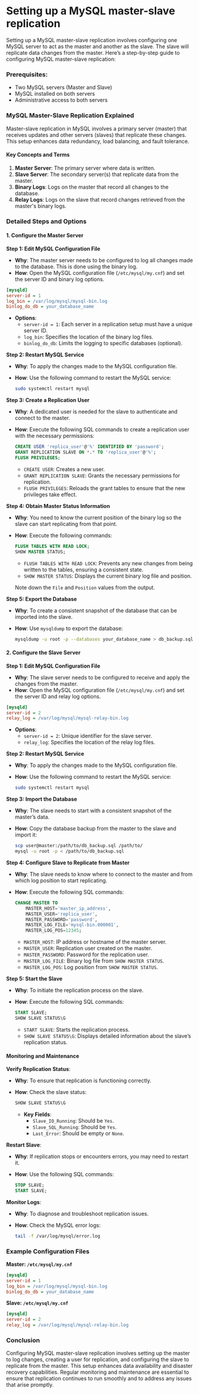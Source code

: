 # Setting up a MySQL master-slave replication 

Setting up a MySQL master-slave replication involves configuring one MySQL server to act as the master and another as the slave. The slave will replicate data changes from the master. Here’s a step-by-step guide to configuring MySQL master-slave replication:

### Prerequisites:
- Two MySQL servers (Master and Slave)
- MySQL installed on both servers
- Administrative access to both servers

### MySQL Master-Slave Replication Explained

Master-slave replication in MySQL involves a primary server (master) that receives updates and other servers (slaves) that replicate these changes. This setup enhances data redundancy, load balancing, and fault tolerance.

#### Key Concepts and Terms

1. **Master Server**: The primary server where data is written.
2. **Slave Server**: The secondary server(s) that replicate data from the master.
3. **Binary Logs**: Logs on the master that record all changes to the database.
4. **Relay Logs**: Logs on the slave that record changes retrieved from the master's binary logs.

### Detailed Steps and Options

#### 1. Configure the Master Server

**Step 1: Edit MySQL Configuration File**

- **Why**: The master server needs to be configured to log all changes made to the database. This is done using the binary log.
- **How**: Open the MySQL configuration file (`/etc/mysql/my.cnf`) and set the server ID and binary log options.

```ini
[mysqld]
server-id = 1
log_bin = /var/log/mysql/mysql-bin.log
binlog_do_db = your_database_name
```

- **Options**:
    - `server-id = 1`: Each server in a replication setup must have a unique server ID.
    - `log_bin`: Specifies the location of the binary log files.
    - `binlog_do_db`: Limits the logging to specific databases (optional).

**Step 2: Restart MySQL Service**

- **Why**: To apply the changes made to the MySQL configuration file.
- **How**: Use the following command to restart the MySQL service:

    ```bash
    sudo systemctl restart mysql
    ```

**Step 3: Create a Replication User**

- **Why**: A dedicated user is needed for the slave to authenticate and connect to the master.
- **How**: Execute the following SQL commands to create a replication user with the necessary permissions:

    ```sql
    CREATE USER 'replica_user'@'%' IDENTIFIED BY 'password';
    GRANT REPLICATION SLAVE ON *.* TO 'replica_user'@'%';
    FLUSH PRIVILEGES;
    ```

    - `CREATE USER`: Creates a new user.
    - `GRANT REPLICATION SLAVE`: Grants the necessary permissions for replication.
    - `FLUSH PRIVILEGES`: Reloads the grant tables to ensure that the new privileges take effect.

**Step 4: Obtain Master Status Information**

- **Why**: You need to know the current position of the binary log so the slave can start replicating from that point.
- **How**: Execute the following commands:

    ```sql
    FLUSH TABLES WITH READ LOCK;
    SHOW MASTER STATUS;
    ```

    - `FLUSH TABLES WITH READ LOCK`: Prevents any new changes from being written to the tables, ensuring a consistent state.
    - `SHOW MASTER STATUS`: Displays the current binary log file and position.

    Note down the `File` and `Position` values from the output.

**Step 5: Export the Database**

- **Why**: To create a consistent snapshot of the database that can be imported into the slave.
- **How**: Use `mysqldump` to export the database:

    ```bash
    mysqldump -u root -p --databases your_database_name > db_backup.sql
    ```

#### 2. Configure the Slave Server

**Step 1: Edit MySQL Configuration File**

- **Why**: The slave server needs to be configured to receive and apply the changes from the master.
- **How**: Open the MySQL configuration file (`/etc/mysql/my.cnf`) and set the server ID and relay log options.

```ini
[mysqld]
server-id = 2
relay_log = /var/log/mysql/mysql-relay-bin.log
```

- **Options**:
    - `server-id = 2`: Unique identifier for the slave server.
    - `relay_log`: Specifies the location of the relay log files.

**Step 2: Restart MySQL Service**

- **Why**: To apply the changes made to the MySQL configuration file.
- **How**: Use the following command to restart the MySQL service:

    ```bash
    sudo systemctl restart mysql
    ```

**Step 3: Import the Database**

- **Why**: The slave needs to start with a consistent snapshot of the master’s data.
- **How**: Copy the database backup from the master to the slave and import it:

    ```bash
    scp user@master:/path/to/db_backup.sql /path/to/
    mysql -u root -p < /path/to/db_backup.sql
    ```

**Step 4: Configure Slave to Replicate from Master**

- **Why**: The slave needs to know where to connect to the master and from which log position to start replicating.
- **How**: Execute the following SQL commands:

    ```sql
    CHANGE MASTER TO
        MASTER_HOST='master_ip_address',
        MASTER_USER='replica_user',
        MASTER_PASSWORD='password',
        MASTER_LOG_FILE='mysql-bin.000001',
        MASTER_LOG_POS=12345;
    ```

    - `MASTER_HOST`: IP address or hostname of the master server.
    - `MASTER_USER`: Replication user created on the master.
    - `MASTER_PASSWORD`: Password for the replication user.
    - `MASTER_LOG_FILE`: Binary log file from `SHOW MASTER STATUS`.
    - `MASTER_LOG_POS`: Log position from `SHOW MASTER STATUS`.

**Step 5: Start the Slave**

- **Why**: To initiate the replication process on the slave.
- **How**: Execute the following SQL commands:

    ```sql
    START SLAVE;
    SHOW SLAVE STATUS\G
    ```

    - `START SLAVE`: Starts the replication process.
    - `SHOW SLAVE STATUS\G`: Displays detailed information about the slave’s replication status.

#### Monitoring and Maintenance

**Verify Replication Status**:

- **Why**: To ensure that replication is functioning correctly.
- **How**: Check the slave status:

    ```sql
    SHOW SLAVE STATUS\G
    ```

    - **Key Fields**:
        - `Slave_IO_Running`: Should be `Yes`.
        - `Slave_SQL_Running`: Should be `Yes`.
        - `Last_Error`: Should be empty or `None`.

**Restart Slave**:

- **Why**: If replication stops or encounters errors, you may need to restart it.
- **How**: Use the following SQL commands:

    ```sql
    STOP SLAVE;
    START SLAVE;
    ```

**Monitor Logs**:

- **Why**: To diagnose and troubleshoot replication issues.
- **How**: Check the MySQL error logs:

    ```bash
    tail -f /var/log/mysql/error.log
    ```

### Example Configuration Files

**Master: `/etc/mysql/my.cnf`**
```ini
[mysqld]
server-id = 1
log_bin = /var/log/mysql/mysql-bin.log
binlog_do_db = your_database_name
```

**Slave: `/etc/mysql/my.cnf`**
```ini
[mysqld]
server-id = 2
relay_log = /var/log/mysql/mysql-relay-bin.log
```

### Conclusion

Configuring MySQL master-slave replication involves setting up the master to log changes, creating a user for replication, and configuring the slave to replicate from the master. This setup enhances data availability and disaster recovery capabilities. Regular monitoring and maintenance are essential to ensure that replication continues to run smoothly and to address any issues that arise promptly.
